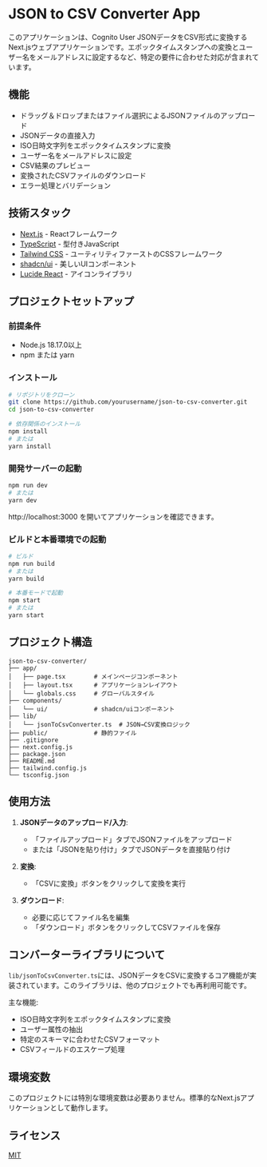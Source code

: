 # JSON to CSV Converter App

このアプリケーションは、Cognito User JSONデータをCSV形式に変換するNext.jsウェブアプリケーションです。エポックタイムスタンプへの変換とユーザー名をメールアドレスに設定するなど、特定の要件に合わせた対応が含まれています。

## 機能

- ドラッグ＆ドロップまたはファイル選択によるJSONファイルのアップロード
- JSONデータの直接入力
- ISO日時文字列をエポックタイムスタンプに変換
- ユーザー名をメールアドレスに設定
- CSV結果のプレビュー
- 変換されたCSVファイルのダウンロード
- エラー処理とバリデーション

## 技術スタック

- [Next.js](https://nextjs.org/) - Reactフレームワーク
- [TypeScript](https://www.typescriptlang.org/) - 型付きJavaScript
- [Tailwind CSS](https://tailwindcss.com/) - ユーティリティファーストのCSSフレームワーク
- [shadcn/ui](https://ui.shadcn.com/) - 美しいUIコンポーネント
- [Lucide React](https://lucide.dev/) - アイコンライブラリ

## プロジェクトセットアップ

### 前提条件

- Node.js 18.17.0以上
- npm または yarn

### インストール

```bash
# リポジトリをクローン
git clone https://github.com/yourusername/json-to-csv-converter.git
cd json-to-csv-converter

# 依存関係のインストール
npm install
# または
yarn install
```

### 開発サーバーの起動

```bash
npm run dev
# または
yarn dev
```

http://localhost:3000 を開いてアプリケーションを確認できます。

### ビルドと本番環境での起動

```bash
# ビルド
npm run build
# または
yarn build

# 本番モードで起動
npm start
# または
yarn start
```

## プロジェクト構造

```
json-to-csv-converter/
├── app/
│   ├── page.tsx        # メインページコンポーネント
│   ├── layout.tsx      # アプリケーションレイアウト
│   └── globals.css     # グローバルスタイル
├── components/
│   └── ui/             # shadcn/uiコンポーネント
├── lib/
│   └── jsonToCsvConverter.ts  # JSON→CSV変換ロジック
├── public/             # 静的ファイル
├── .gitignore
├── next.config.js
├── package.json
├── README.md
├── tailwind.config.js
└── tsconfig.json
```

## 使用方法

1. **JSONデータのアップロード/入力**:
   - 「ファイルアップロード」タブでJSONファイルをアップロード
   - または「JSONを貼り付け」タブでJSONデータを直接貼り付け

2. **変換**:
   - 「CSVに変換」ボタンをクリックして変換を実行

3. **ダウンロード**:
   - 必要に応じてファイル名を編集
   - 「ダウンロード」ボタンをクリックしてCSVファイルを保存

## コンバーターライブラリについて

`lib/jsonToCsvConverter.ts`には、JSONデータをCSVに変換するコア機能が実装されています。このライブラリは、他のプロジェクトでも再利用可能です。

主な機能:
- ISO日時文字列をエポックタイムスタンプに変換
- ユーザー属性の抽出
- 特定のスキーマに合わせたCSVフォーマット
- CSVフィールドのエスケープ処理

## 環境変数

このプロジェクトには特別な環境変数は必要ありません。標準的なNext.jsアプリケーションとして動作します。

## ライセンス

[MIT](LICENSE)